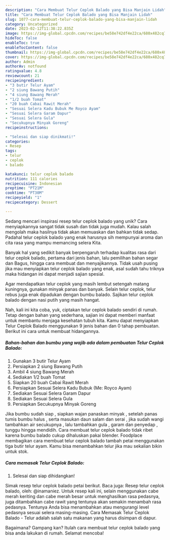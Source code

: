 ```yaml
---
description: "Cara Membuat Telur Ceplok Balado yang Bisa Manjain Lidah"
title: "Cara Membuat Telur Ceplok Balado yang Bisa Manjain Lidah"
slug: 1077-cara-membuat-telur-ceplok-balado-yang-bisa-manjain-lidah
category: Uncategorized
date: 2023-02-12T11:38:22.835Z
image: https://img-global.cpcdn.com/recipes/be58e742df4e22ca/680x482cq70/telur-ceplok-balado-foto-resep-utama.jpg
hideToc: false
enableToc: true
enableTocContent: false
thumbnail: https://img-global.cpcdn.com/recipes/be58e742df4e22ca/680x482cq70/telur-ceplok-balado-foto-resep-utama.jpg
cover: https://img-global.cpcdn.com/recipes/be58e742df4e22ca/680x482cq70/telur-ceplok-balado-foto-resep-utama.jpg
author: Admin
authorAv: notfound
ratingvalue: 4.8
reviewcount: 21
recipeingredient:
- "3 butir Telur Ayam"
- "2 siung Bawang Putih"
- "4 siung Bawang Merah"
- "1/2 buah Tomat"
- "20 buah Cabai Rawit Merah"
- "Sesuai Selera Kadu Bubuk Me Royco Ayam"
- "Sesuai Selera Garam Dapur"
- "Sesuai Selera Gula"
- "Secukupnya Minyak Goreng"
recipeinstructions:

- "Selesai dan siap dinikmati!"
categories:
- Resep
tags:
- telur
- ceplok
- balado

katakunci: telur ceplok balado 
nutrition: 111 calories
recipecuisine: Indonesian
preptime: "PT21M"
cooktime: "PT30M"
recipeyield: "1"
recipecategory: Dessert

---
```





Sedang mencari inspirasi resep telur ceplok balado yang unik? Cara menyiapkannya sangat tidak susah dan tidak juga mudah. Kalau salah mengolah maka hasilnya tidak akan memuaskan dan bahkan tidak sedap. Padahal telur ceplok balado yang enak harusnya sih mempunyai aroma dan cita rasa yang mampu memancing selera Kita.





Banyak hal yang sedikit banyak berpengaruh terhadap kualitas rasa dari telur ceplok balado, pertama dari jenis bahan, lalu pemilihan bahan segar dan Bagus, hingga cara membuat dan menyajikannya. Tidak usah pusing jika mau menyiapkan telur ceplok balado yang enak,      asal sudah tahu triknya maka hidangan ini dapat menjadi sajian spesial.














Agar mendapatkan telur ceplok yang masih lembut setengah matang kuningnya, gunakan minyak panas dan banyak. Selain telur ceplok, telur rebus juga enak dipadukan dengan bumbu balado. Sajikan telur ceplok balado dengan nasi putih yang masih hangat.






Nah, kali ini kita coba, yuk, ciptakan telur ceplok balado sendiri di rumah. Tetap dengan bahan yang sederhana, sajian ini dapat memberi manfaat untuk membantu menjaga kesehatan tubuh kita. Kamu dapat menyiapkan Telur Ceplok Balado menggunakan 9 jenis bahan dan 0 tahap pembuatan. Berikut ini cara untuk membuat hidangannya.

<!--inarticleads1-->

##### Bahan-bahan dan bumbu yang wajib ada dalam pembuatan Telur Ceplok Balado:

1. Gunakan 3 butir Telur Ayam
1. Persiapkan 2 siung Bawang Putih
1. Ambil 4 siung Bawang Merah
1. Sediakan 1/2 buah Tomat
1. Siapkan 20 buah Cabai Rawit Merah
1. Persiapkan Sesuai Selera Kadu Bubuk (Me: Royco Ayam)
1. Sediakan Sesuai Selera Garam Dapur
1. Sediakan Sesuai Selera Gula
1. Persiapkan Secukupnya Minyak Goreng


Jika bumbu sudah siap , siapkan wajan panaskan minyak , setelah panas tumis bumbu halus , serta masukan daun salam dan serai , jika sudah wangi tambahkan air secukupnya , lalu tambahkan gula , garam dan penyedap , tunggu hingga mendidih. Cara membuat telur ceplok balado tidak ribet karena bumbu balado cukup dihaluskan pakai blender. Foodplace membagikan cara membuat telur ceplok balado tambah petai menggunakan tiga butir telur ayam. Kamu bisa menambahkan telur jika mau sekalian bikin untuk stok. 

<!--inarticleads2-->

##### Cara memasak Telur Ceplok Balado:


1. Selesai dan siap dihidangkan!

Simak resep telur ceplok balado petai berikut. Baca juga: Resep telur ceplok balado, oleh: @inamaniez. Untuk resep kali ini, selain menggunakan cabe merah keriting dan cabe merah besar untuk menghasilkan rasa pedasnya, juga ditambahkan cabe rawit yang tentunya akan semakin menambah rasa pedasnya. Tentunya Anda bisa menambahkan atau mengurangi level pedasnya sesuai selera masing-masing. Cara Memasak Telur Ceplok Balado - Telur adalah salah satu makanan yang harus disimpan di dapur. 

Bagaimana? Gampang kan? Itulah cara membuat telur ceplok balado yang bisa anda lakukan di rumah. Selamat mencoba!
